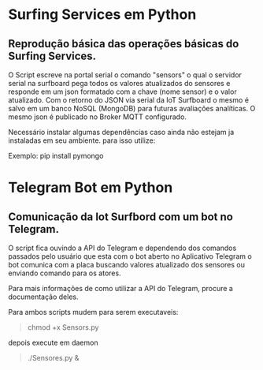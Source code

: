 # Surfing Services em Python

## Reprodução básica das operações básicas do Surfing Services. 

O Script escreve na portal serial o comando "sensors" o qual o servidor serial na surfboard pega todos os valores atualizados do sensores e responde em um json formatado com a chave (nome sensor) e o valor atualizado. Com o retorno do JSON via serial da IoT Surfboard o mesmo é salvo em um banco NoSQL (MongoDB) para futuras avaliações analíticas. O mesmo json é publicado no Broker MQTT configurado.

Necessário instalar algumas dependências caso ainda não estejam ja instaladas em seu ambiente.
para isso utilize: 

Exemplo:
pip install pymongo

# Telegram Bot em Python

## Comunicação da Iot Surfbord com um bot no Telegram.

O script fica ouvindo a API do Telegram e dependendo dos comandos passados pelo usuário que esta com o bot aberto no Aplicativo Telegram o bot comunica com a placa buscando valores atualizado dos sensores ou enviando comando para os atores.

Para mais informações de como utilizar a API do Telegram, procure a documentação deles.

Para ambos scripts mudem para serem executaveis:
> chmod +x Sensors.py

depois execute em daemon

> ./Sensores.py &
